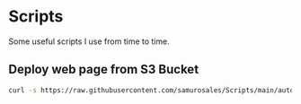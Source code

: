 # Scripts
Some useful scripts I use from time to time.


## Deploy web page from S3 Bucket

```bash
curl -s https://raw.githubusercontent.com/samurosales/Scripts/main/auto-nginx-deploy.sh | sudo bash -s nginxPath bucketPath
```
